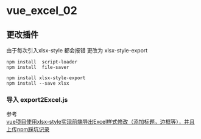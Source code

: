 # vue_excel_02


## 更改插件

由于每次引入xlsx-style 都会报错 更改为 xlsx-style-export

```
npm install  script-loader
npm install  file-saver

npm install xlsx-style-export
npm install --save xlsx

```

### 导入 export2Excel.js


参考   
 [vue项目使用xlsx-style实现前端导出Excel样式修改（添加标题，边框等），并且上传npm踩坑记录](https://www.cnblogs.com/yinxingen/p/11052184.html)
